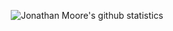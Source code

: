 <p align="center">
  <img src="https://github-readme-stats.vercel.app/api?username=intj-t&count_private=true" alt="Jonathan Moore's github statistics">
</p>
